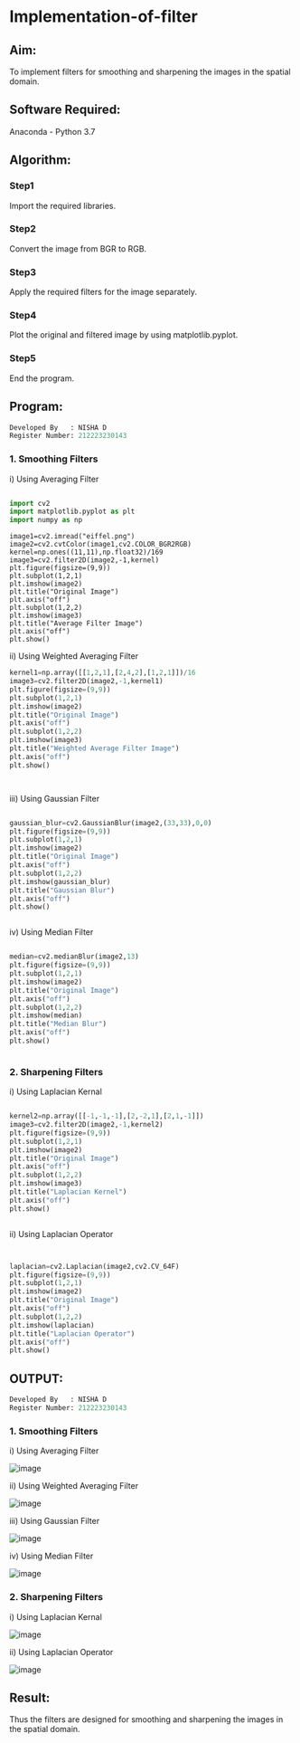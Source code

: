 # Implementation-of-filter
## Aim:
To implement filters for smoothing and sharpening the images in the spatial domain.

## Software Required:
Anaconda - Python 3.7

## Algorithm:
### Step1
Import the required libraries.


### Step2
Convert the image from BGR to RGB.


### Step3
Apply the required filters for the image separately.


### Step4
Plot the original and filtered image by using matplotlib.pyplot.


### Step5
End the program.


## Program:
```py
Developed By   : NISHA D
Register Number: 212223230143
```
### 1. Smoothing Filters

i) Using Averaging Filter
```Python

import cv2
import matplotlib.pyplot as plt
import numpy as np
```
```
image1=cv2.imread("eiffel.png")
image2=cv2.cvtColor(image1,cv2.COLOR_BGR2RGB)
kernel=np.ones((11,11),np.float32)/169
image3=cv2.filter2D(image2,-1,kernel)
plt.figure(figsize=(9,9))
plt.subplot(1,2,1)
plt.imshow(image2)
plt.title("Original Image")
plt.axis("off")
plt.subplot(1,2,2)
plt.imshow(image3)
plt.title("Average Filter Image")
plt.axis("off")
plt.show()

```
ii) Using Weighted Averaging Filter
```Python
kernel1=np.array([[1,2,1],[2,4,2],[1,2,1]])/16
image3=cv2.filter2D(image2,-1,kernel1)
plt.figure(figsize=(9,9))
plt.subplot(1,2,1)
plt.imshow(image2)
plt.title("Original Image")
plt.axis("off")
plt.subplot(1,2,2)
plt.imshow(image3)
plt.title("Weighted Average Filter Image")
plt.axis("off")
plt.show()




```
iii) Using Gaussian Filter
```Python

gaussian_blur=cv2.GaussianBlur(image2,(33,33),0,0)
plt.figure(figsize=(9,9))
plt.subplot(1,2,1)
plt.imshow(image2)
plt.title("Original Image")
plt.axis("off")
plt.subplot(1,2,2)
plt.imshow(gaussian_blur)
plt.title("Gaussian Blur")
plt.axis("off")
plt.show()



```

iv) Using Median Filter
```Python

median=cv2.medianBlur(image2,13)
plt.figure(figsize=(9,9))
plt.subplot(1,2,1)
plt.imshow(image2)
plt.title("Original Image")
plt.axis("off")
plt.subplot(1,2,2)
plt.imshow(median)
plt.title("Median Blur")
plt.axis("off")
plt.show()



```

### 2. Sharpening Filters
i) Using Laplacian Kernal
```Python

kernel2=np.array([[-1,-1,-1],[2,-2,1],[2,1,-1]])
image3=cv2.filter2D(image2,-1,kernel2)
plt.figure(figsize=(9,9))
plt.subplot(1,2,1)
plt.imshow(image2)
plt.title("Original Image")
plt.axis("off")
plt.subplot(1,2,2)
plt.imshow(image3)
plt.title("Laplacian Kernel")
plt.axis("off")
plt.show()



```
ii) Using Laplacian Operator
```Python


laplacian=cv2.Laplacian(image2,cv2.CV_64F)
plt.figure(figsize=(9,9))
plt.subplot(1,2,1)
plt.imshow(image2)
plt.title("Original Image")
plt.axis("off")
plt.subplot(1,2,2)
plt.imshow(laplacian)
plt.title("Laplacian Operator")
plt.axis("off")
plt.show()


```

## OUTPUT:

```py
Developed By   : NISHA D
Register Number: 212223230143
```

### 1. Smoothing Filters
i) Using Averaging Filter

![image](https://github.com/YendluriChandana/Implementation-of-filter/assets/139842204/812ed259-d724-47e8-bbae-44f2dfa25bb3)




ii) Using Weighted Averaging Filter

![image](https://github.com/YendluriChandana/Implementation-of-filter/assets/139842204/9b73a95b-4b8e-4c99-8be6-6b4252d13038)



iii) Using Gaussian Filter

![image](https://github.com/YendluriChandana/Implementation-of-filter/assets/139842204/80dd8e1d-9cae-467f-a617-db7a41b2b431)



iv) Using Median Filter

![image](https://github.com/YendluriChandana/Implementation-of-filter/assets/139842204/08e3e670-f7c0-47ba-b041-d3ee5be86e86)




### 2. Sharpening Filters

i) Using Laplacian Kernal

![image](https://github.com/YendluriChandana/Implementation-of-filter/assets/139842204/728b9e57-76f9-46bc-b04c-014cc6cf0d0b)



ii) Using Laplacian Operator

![image](https://github.com/YendluriChandana/Implementation-of-filter/assets/139842204/787eb0d1-e4b6-4e69-8fef-a999df0cfa7e)



## Result:
Thus the filters are designed for smoothing and sharpening the images in the spatial domain.
